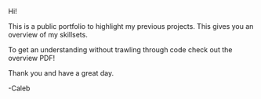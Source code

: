 Hi!

This is a public portfolio to highlight my previous projects. This gives you an overview of my skillsets.

To get an understanding without trawling through code check out the overview PDF!

Thank you and have a great day.

-Caleb
